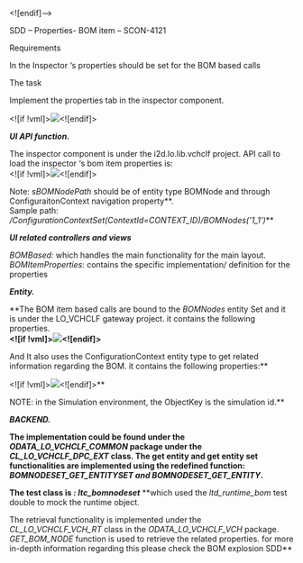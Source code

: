 <![endif]-->

SDD – Properties- BOM item – SCON-4121

Requirements

In the Inspector ‘s properties should be set for the BOM based calls

The task

Implement the properties tab in the inspector component.

<![if !vml]>![](file:///C:/Users/I077430/AppData/Local/Temp/msohtmlclip1/01/clip_image002.jpg)<![endif]>

**_UI API function._**

The inspector component is under the i2d.lo.lib.vchclf project. API call to load the inspector ‘s bom item properties is:  
<![if !vml]>![](file:///C:/Users/I077430/AppData/Local/Temp/msohtmlclip1/01/clip_image003.png)<![endif]>

Note: _sBOMNodePath_ should be of entity type BOMNode and through ConfiguraitonContext navigation property**.  
Sample path: _/ConfigurationContextSet(ContextId=CONTEXT_ID)/BOMNodes('1_1')_**

**_UI related controllers and views_**

_BOMBased:_ which handles the main functionality for the main layout.  
_BOMItemProperties_: contains the specific implementation/ definition for the properties

**_Entity._**

**The BOM item based calls are bound to the _BOMNodes_ entity Set and it is under the LO_VCHCLF gateway project. it contains the following properties.  
**<![if !vml]>![](file:///C:/Users/I077430/AppData/Local/Temp/msohtmlclip1/01/clip_image005.jpg)<![endif]>**  
  
And It also uses the ConfigurationContext entity type to get related information regarding the BOM. it contains the following properties:**

<![if !vml]>![](file:///C:/Users/I077430/AppData/Local/Temp/msohtmlclip1/01/clip_image007.jpg)<![endif]>**  
  
NOTE: in the Simulation environment, the ObjectKey is the simulation id.**

**_BACKEND._**

**The implementation could be found under the _ODATA_LO_VCHCLF_COMMON_ package under the _CL_LO_VCHCLF_DPC_EXT_ class. The get entity and get entity set functionalities are implemented using the redefined function: _BOMNODESET_GET_ENTITYSET and BOMNODESET_GET_ENTITY_.**

**The test class is _: ltc_bomnodeset_**  **which used the _ltd_runtime_bom_ test double to mock the runtime object.  
  
The retrieval functionality is implemented under the _CL_LO_VCHCLF_VCH_RT_ class in the _ODATA_LO_VCHCLF_VCH_ package. _GET_BOM_NODE_ function is used to retrieve the related properties.  for more in-depth information regarding this please check the BOM explosion SDD**
<!--stackedit_data:
eyJoaXN0b3J5IjpbLTU1OTUxOTY0MywtNTI5MDk5NDAwLDc4MD
A5Mjk4OF19
-->